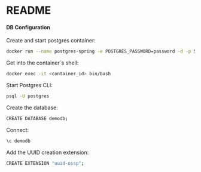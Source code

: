 # README

#### DB Configuration

Create and start postgres container:

```bash
docker run --name postgres-spring -e POSTGRES_PASSWORD=password -d -p 5432:5432 postgres:alpine
```

Get into the container`s shell:

```bash
docker exec -it <container_id> bin/bash
```

Start Postgres CLI:

```bash
psql -U postgres
```

Create the database:

```bash
CREATE DATABASE demodb;
```

Connect:

```bash
\c demodb
```

Add the UUID creation extension:

```bash
CREATE EXTENSION "uuid-ossp";
```

